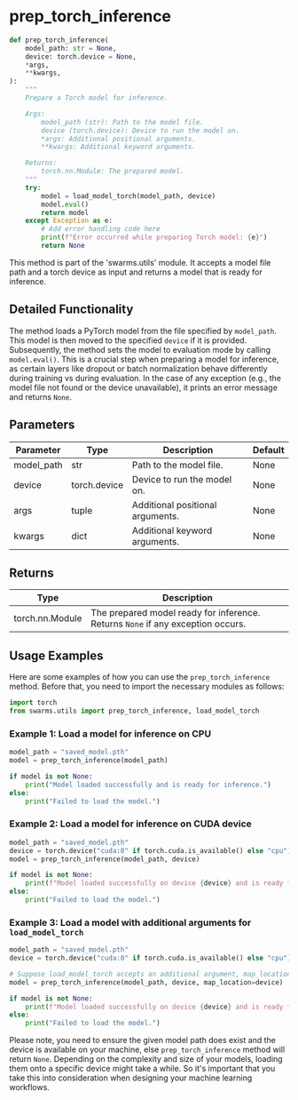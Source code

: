 # prep_torch_inference

```python
def prep_torch_inference(
    model_path: str = None,
    device: torch.device = None,
    *args,
    **kwargs,
):
    """
    Prepare a Torch model for inference.

    Args:
        model_path (str): Path to the model file.
        device (torch.device): Device to run the model on.
        *args: Additional positional arguments.
        **kwargs: Additional keyword arguments.

    Returns:
        torch.nn.Module: The prepared model.
    """
    try:
        model = load_model_torch(model_path, device)
        model.eval()
        return model
    except Exception as e:
        # Add error handling code here
        print(f"Error occurred while preparing Torch model: {e}")
        return None
```
This method is part of the 'swarms.utils' module. It accepts a model file path and a torch device as input and returns a model that is ready for inference.

## Detailed Functionality 

The method loads a PyTorch model from the file specified by `model_path`. This model is then moved to the specified `device` if it is provided. Subsequently, the method sets the model to evaluation mode by calling `model.eval()`. This is a crucial step when preparing a model for inference, as certain layers like dropout or batch normalization behave differently during training vs during evaluation.
In the case of any exception (e.g., the model file not found or the device unavailable), it prints an error message and returns `None`.

## Parameters

| Parameter | Type | Description | Default |
|-----------|------|-------------|---------|
| model_path | str | Path to the model file. | None |
| device | torch.device | Device to run the model on. | None |
| args | tuple | Additional positional arguments. | None |
| kwargs | dict | Additional keyword arguments. | None |

## Returns

| Type | Description |
|------|-------------|
| torch.nn.Module | The prepared model ready for inference. Returns `None` if any exception occurs. |

## Usage Examples

Here are some examples of how you can use the `prep_torch_inference` method. Before that, you need to import the necessary modules as follows:

```python
import torch
from swarms.utils import prep_torch_inference, load_model_torch
```

### Example 1: Load a model for inference on CPU

```python
model_path = "saved_model.pth"
model = prep_torch_inference(model_path)

if model is not None:
    print("Model loaded successfully and is ready for inference.")
else:
    print("Failed to load the model.")
```

### Example 2: Load a model for inference on CUDA device

```python
model_path = "saved_model.pth"
device = torch.device("cuda:0" if torch.cuda.is_available() else "cpu")
model = prep_torch_inference(model_path, device)

if model is not None:
    print(f"Model loaded successfully on device {device} and is ready for inference.")
else:
    print("Failed to load the model.")
```

### Example 3: Load a model with additional arguments for `load_model_torch`

```python
model_path = "saved_model.pth"
device = torch.device("cuda:0" if torch.cuda.is_available() else "cpu")

# Suppose load_model_torch accepts an additional argument, map_location
model = prep_torch_inference(model_path, device, map_location=device)

if model is not None:
    print(f"Model loaded successfully on device {device} and is ready for inference.")
else:
    print("Failed to load the model.")
```

Please note, you need to ensure the given model path does exist and the device is available on your machine, else `prep_torch_inference` method will return `None`. Depending on the complexity and size of your models, loading them onto a specific device might take a while. So it's important that you take this into consideration when designing your machine learning workflows.
